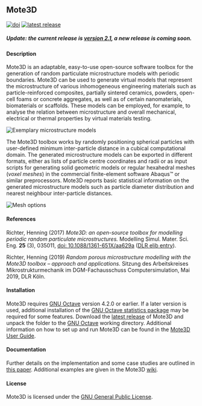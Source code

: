 ## Mote3D

[![doi](https://img.shields.io/badge/doi-10.1088%2F1361--651X%2Faa629a-blue.svg)](http://doi.org/10.1088/1361-651X/aa629a)
[![latest release](https://img.shields.io/github/release/Mote3D/Mote3D_toolbox.svg)](http://github.com/Mote3D/Mote3D_toolbox/releases/tag/v2.1)

##### Update: the current release is [version 2.1](https://github.com/Mote3D/Mote3D_toolbox/releases/tag/v2.1), a new release is coming soon.

#### Description

Mote3D is an adaptable, easy-to-use open-source software toolbox for the generation of random particulate 
microstructure models with periodic boundaries. Mote3D can be used to generate virtual models 
that represent the microstructure of various inhomogeneous engineering materials such 
as particle-reinforced composites, partially sintered ceramics, powders, open-cell foams or 
concrete aggregates, as well as of certain nanomaterials, biomaterials or scaffolds. These models can be 
employed, for example, to analyse the relation between microstructure and overall mechanical, 
electrical or thermal properties by virtual materials testing.

![Exemplary microstructure models](docs/examples/microstructures.jpg "Exemplary microstructure models")

The Mote3D toolbox works by randomly positioning spherical particles with user-defined 
minimum inter-particle distance in a cubical computational domain. The generated 
microstructure models can be exported in different formats, either as lists of particle 
centre coordinates and radii or as input scripts for generating solid geometric models 
or regular hexahedral meshes (*voxel meshes*) in the commercial finite-element software
Abaqus&#8482; or similar preprocessors. Mote3D reports basic statistical information on the generated 
microstructure models such as particle diameter distribution and nearest neighbour inter-particle distances.

![Mesh options](docs/examples/meshes.jpg "Mesh options")

#### References

Richter, Henning (2017) *Mote3D: an open-source toolbox for modelling periodic random particulate microstructures.* Modelling Simul. Mater. Sci. Eng. **25** (3), 035011, [doi: 10.1088/1361-651X/aa629a](https://doi.org/10.1088/1361-651X/aa629a) ([DLR elib entry](https://elib.dlr.de/111667/)).

Richter, Henning (2019) *Random porous microstructure modelling with the Mote3D toolbox – approach and applications.* Sitzung des Arbeitskreises Mikrostrukturmechanik im DGM-Fachausschuss Computersimulation, Mai 2019, DLR Köln.

#### Installation

Mote3D requires [GNU Octave](http://www.gnu.org/software/octave/download.html) version 4.2.0 or earlier. If a later version is used, additional installation of the [GNU Octave statistics package](https://octave.sourceforge.io/statistics/index.html) may be required for some features. Download the [latest release](https://github.com/Mote3D/Mote3D_toolbox/releases) of Mote3D and unpack the folder to the [GNU Octave](http://www.gnu.org/software/octave/download.html) working directory. Additional information on how to set up and run Mote3D can be found in the [Mote3D User Guide](docs/Mote3D%20User%20Guide.pdf).

#### Documentation

Further details on the implementation and some case studies are outlined in [this paper](https://doi.org/10.1088/1361-651X/aa629a). Additional examples are given in the Mote3D [wiki](https://github.com/Mote3D/Mote3D_toolbox/wiki).

#### License

Mote3D is licensed under the [GNU General Public License](https://github.com/Mote3D/Mote3D_toolbox/blob/master/LICENSE.txt).

